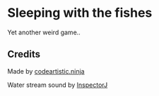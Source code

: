 Sleeping with the fishes
========================
Yet another weird game..

Credits
-------
Made by [codeartistic.ninja](http://the.codeartistic.ninja/)

Water stream sound by [InspectorJ](https://freesound.org/people/InspectorJ/)